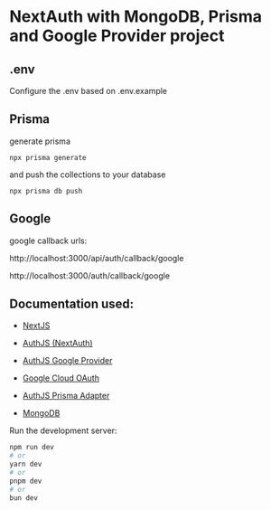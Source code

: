 # NextAuth with MongoDB, Prisma and Google Provider project

## .env 

Configure the .env based on .env.example

## Prisma

generate prisma
```
npx prisma generate
```
and push the collections to your database
```
npx prisma db push
```

## Google 

google callback urls:

http://localhost:3000/api/auth/callback/google

http://localhost:3000/auth/callback/google

## Documentation used:

- [NextJS](https://nextjs.org/docs/getting-started/installation)

- [AuthJS (NextAuth)](https://authjs.dev/getting-started/installation?framework=Next.js)
  
- [AuthJS Google Provider](https://authjs.dev/getting-started/providers/google)
  
- [Google Cloud OAuth](https://console.cloud.google.com/apis/credentials)
  
- [AuthJS Prisma Adapter](https://authjs.dev/getting-started/adapters/prisma)
  
- [MongoDB](https://cloud.mongodb.com/)




Run the development server:

```bash
npm run dev
# or
yarn dev
# or
pnpm dev
# or
bun dev
```

